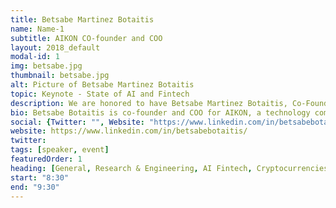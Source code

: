 ```yaml
---
title: Betsabe Martinez Botaitis
name: Name-1
subtitle: AIKON CO-founder and COO 
layout: 2018_default
modal-id: 1
img: betsabe.jpg
thumbnail: betsabe.jpg
alt: Picture of Betsabe Martinez Botaitis
topic: Keynote - State of AI and Fintech
description: We are honored to have Betsabe Martinez Botaitis, Co-Founder and COO of AIKON delivering our keynote session, including the "State of AI & Finance". AIKON builds platforms for people who want to use blockchain-based services for real world applications. AIKON combines an API rights management protocol, stable payment token and decentralized marketplace into an easy interface for developers to bridge today’s world of software with the blockchain/cryptocurrency technologies of the future — and get paid fairly for their work. AIKON’s mission is to empower developers everywhere to fully access the digital global economy, regardless of location, background or easy access to bank accounts and credit cards. AIKON has raised $4 million from Palo Alto-based OVO Fund and various angel investors from the U.S., Japan and Europe and will launch their developer sandbox in Q3, 2018.
bio: Betsabe Botaitis is co-founder and COO for AIKON, a technology company serving the decentralized economy. As a leading international fintech expert and an advocate for economic equality worldwide, Betsabe has held various senior positions at renowned and leading-edge organizations including Kueski, Mexico’s largest fintech startup, Lending Club, largest peer to peer lending marketplace, and Citigroup, at Citi Community Development and Financial Inclusion. Today, Betsabe brings her fintech expertise and lifelong mission together as COO of AIKON to launch new technology with the power to dismantle biases from opportunity and innovation worldwide. Betsabe has served on the advisory board at the Nasdaq Entrepreneurial Center, is a fellow for the British America Project and Hipower.
social: {Twitter: "", Website: "https://www.linkedin.com/in/betsabebotaitis/", Linkedin: "https://www.linkedin.com/in/betsabebotaitis/" }
website: https://www.linkedin.com/in/betsabebotaitis/
twitter: 
tags: [speaker, event]
featuredOrder: 1
heading: [General, Research & Engineering, AI Fintech, Cryptocurrencies]
start: "8:30"
end: "9:30"
---
```

